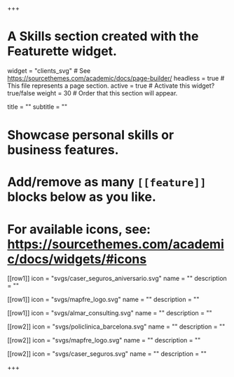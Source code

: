 +++
# A Skills section created with the Featurette widget.
widget = "clients_svg"  # See https://sourcethemes.com/academic/docs/page-builder/
headless = true  # This file represents a page section.
active = true  # Activate this widget? true/false
weight = 30  # Order that this section will appear.

title = ""
subtitle = ""

# Showcase personal skills or business features.
# 
# Add/remove as many `[[feature]]` blocks below as you like.
# 
# For available icons, see: https://sourcethemes.com/academic/docs/widgets/#icons

[[row1]]
  icon = "svgs/caser_seguros_aniversario.svg"
  name = ""
  description = ""
  
[[row1]]
  icon = "svgs/mapfre_logo.svg"
  name = ""
  description = ""  
  
[[row1]]
  icon = "svgs/almar_consulting.svg"
  name = ""
  description = ""

[[row2]]
  icon = "svgs/policlinica_barcelona.svg"
  name = ""
  description = ""

[[row2]]
  icon = "svgs/mapfre_logo.svg"
  name = ""
  description = ""

[[row2]]
  icon = "svgs/caser_seguros.svg"
  name = ""
  description = ""

+++
